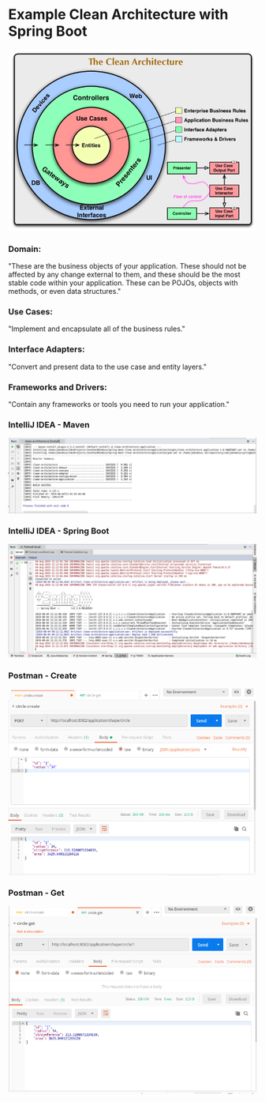 # Example Clean Architecture with Spring Boot

![Screenshot](prtsc/clean-architecture.png)

### Domain: 
"These are the business objects of your application. These should not be affected by any change external to them, and these should be the most stable code within your application. These can be POJOs, objects with methods, or even data structures."

### Use Cases: 
"Implement and encapsulate all of the business rules."

### Interface Adapters: 
"Convert and present data to the use case and entity layers."

### Frameworks and Drivers: 
"Contain any frameworks or tools you need to run your application."

### IntelliJ IDEA - Maven
![Screenshot](prtsc/clean-architecture-maven.png)

### IntelliJ IDEA - Spring Boot
![Screenshot](prtsc/clean-architecture-spring-boot.png)

### Postman - Create
![Screenshot](prtsc/clean-architecture-postman-create.png)

### Postman - Get
![Screenshot](prtsc/clean-architecture-postman-get.png)
